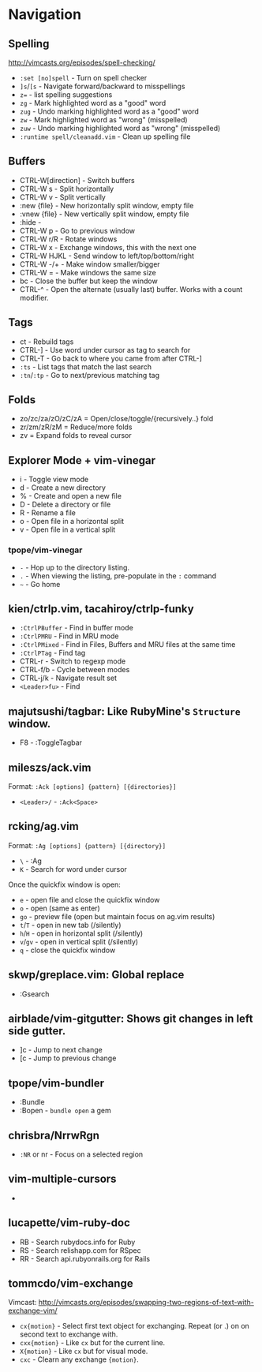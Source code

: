 Navigation
==========

Spelling
--------

http://vimcasts.org/episodes/spell-checking/

* `:set [no]spell`  - Turn on spell checker
* `]s`/`[s`         - Navigate forward/backward to misspellings
* `z=`              - list spelling suggestions
* `zg`              - Mark highlighted word as a "good" word
* `zug`             - Undo marking highlighted word as a "good" word
* `zw`              - Mark highlighted word as "wrong" (misspelled)
* `zuw`             - Undo marking highlighted word as "wrong" (misspelled)
* `:runtime spell/cleanadd.vim`   - Clean up spelling file


Buffers
-------

* CTRL-W[direction] - Switch buffers
* CTRL-W s      - Split horizontally
* CTRL-W v      - Split vertically
* :new {file}   - New horizontally split window, empty file
* :vnew {file}  - New vertically split window, empty file
* :hide         - 
* CTRL-W p      - Go to previous window
* CTRL-W r/R    - Rotate windows
* CTRL-W x      - Exchange windows, this with the next one
* CTRL-W HJKL   - Send window to left/top/bottom/right
* CTRL-W -/+    - Make window smaller/bigger
* CTRL-W =      - Make windows the same size
* <leader>bc    - Close the buffer but keep the window
* CTRL-^        - Open the alternate (usually last) buffer. Works with a count
                  modifier.

Tags
----

* <Leader>ct  - Rebuild tags
* CTRL-]      - Use word under cursor as tag to search for
* CTRL-T      - Go back to where you came from after CTRL-]
* `:ts`       - List tags that match the last search
* `:tn`/`:tp` - Go to next/previous matching tag

Folds
-----

* zo/zc/za/zO/zC/zA     = Open/close/toggle/{recursively..} fold
* zr/zm/zR/zM           = Reduce/more folds
* zv                    = Expand folds to reveal cursor

Explorer Mode + vim-vinegar
---------------------------

* i   - Toggle view mode
* d   - Create a new directory
* %   - Create and open a new file
* D   - Delete a directory or file
* R   - Rename a file
* o   - Open file in a horizontal split
* v   - Open file in a vertical split

### tpope/vim-vinegar

* `-`       - Hop up to the directory listing.
* `.`       - When viewing the listing, pre-populate in the `:` command
* `~`       - Go home


kien/ctrlp.vim, tacahiroy/ctrlp-funky
-------------------------------------

* `:CtrlPBuffer`    - Find in buffer mode
* `:CtrlPMRU`       - Find in MRU mode
* `:CtrlPMixed`     - Find in Files, Buffers and MRU files at the same time
* `:CtrlPTag`       - Find tag
* CTRL-r            - Switch to regexp mode
* CTRL-f/b          - Cycle between modes
* CTRL-j/k          - Navigate result set
* `<Leader>fu>`     - Find

majutsushi/tagbar: Like RubyMine's `Structure` window.
-----------------

* F8    - :ToggleTagbar

mileszs/ack.vim
---------------

Format: `:Ack [options] {pattern} [{directories}]`

* `<Leader>/`   - `:Ack<Space>`

rcking/ag.vim
-------------

Format: `:Ag [options] {pattern} [{directory}]`

* `\`       - :Ag<SPACE>
* `K`       - Search for word under cursor

Once the quickfix window is open:

* `e`       - open file and close the quickfix window
* `o`       - open (same as enter)
* `go`      - preview file (open but maintain focus on ag.vim results)
* `t`/`T`   - open in new tab (/silently)
* `h`/`H`   - open in horizontal split (/silently)
* `v`/`gv`  - open in vertical split (/silently)
* `q`       - close the quickfix window

skwp/greplace.vim: Global replace
-----------------

* :Gsearch

airblade/vim-gitgutter: Shows git changes in left side gutter.
----------------------

* ]c    - Jump to next change
* [c    - Jump to previous change

tpope/vim-bundler
-----------------

* :Bundle
* :Bopen    - `bundle open` a gem

chrisbra/NrrwRgn
----------------

* `:NR` or <leader>nr     - Focus on a selected region

vim-multiple-cursors
--------------------

* <C-n>

lucapette/vim-ruby-doc
----------------------

* RB      - Search rubydocs.info for Ruby
* RS      - Search relishapp.com for RSpec
* RR      - Search api.rubyonrails.org for Rails

tommcdo/vim-exchange
--------------------

Vimcast: http://vimcasts.org/episodes/swapping-two-regions-of-text-with-exchange-vim/

* `cx{motion}`    - Select first text object for exchanging. Repeat (or .) on
                    on second text to exchange with.
* `cxx{motion}`   - Like `cx` but for the current line.
* `X{motion}`     - Like `cx` but for visual mode.
* `cxc`           - Clearn any exchange `{motion}`.
